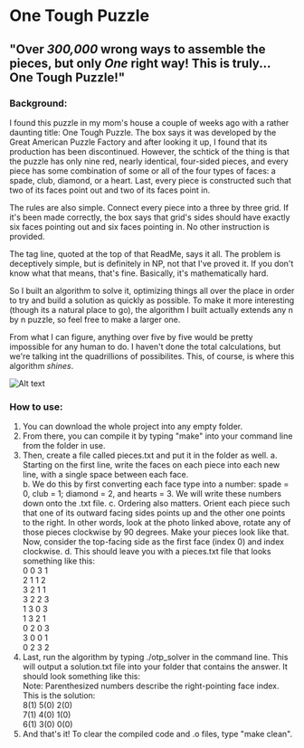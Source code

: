 # One Tough Puzzle

## "Over *300,000* wrong ways to assemble the pieces, but only *One* right way! This is truly... One Tough Puzzle!"

### Background:

I found this puzzle in my mom's house a couple of weeks ago with a rather 
daunting title: One Tough Puzzle. The box says it was developed by the Great
American Puzzle Factory and after looking it up, I found that its production 
has been discontinued. However, the schtick of the thing is that the puzzle has 
only nine red, nearly identical, four-sided pieces, and every piece has some 
combination of some or all of the four types of faces: a spade, club, diamond, 
or a heart. Last, every piece is constructed such that two of its faces point 
out and two of its faces point in.

The rules are also simple. Connect every piece into a three by three grid. If it's 
been made correctly, the box says that grid's sides should have exactly six faces 
pointing out and six faces pointing in. No other instruction is provided. 

The tag line, quoted at the top of that ReadMe, says it all. The problem is deceptively
simple, but is definitely in NP, not that I've proved it. If you don't know what that
means, that's fine. Basically, it's mathematically hard.

So I built an algorithm to solve it, optimizing things all over the place in order to
try and build a solution as quickly as possible. To make it more interesting (though 
its a natural place to go), the algorithm I built actually extends any n by n puzzle, 
so feel free to make a larger one.

From what I can figure, anything over five by five would be pretty impossible for any human
to do. I haven't done the total calculations, but we're talking int the quadrillions of 
possibilites. This, of course, is where this algorithm *shines*. 


![Alt text](https://camo.githubusercontent.com/39b05d8cdf9c3548d5866610e36c5b1b16e2175578f38acec873c78a689eabbe/68747470733a2f2f7261772e6769746875622e636f6d2f646f756764726f7065722f70757a7a6c652f617474656d70745f322f70757a7a6c652e706e67)

### How to use:

1. You can download the whole project into any empty folder. 
2. From there, you can compile it by typing "make" into your command line from the folder in use.
3. Then, create a file called pieces.txt and put it in the folder as well. 
    a. Starting on the first line, write the faces on each piece into each new line, with a single
       space between each face.  
    b. We do this by first converting each face type into a number: spade = 0, club = 1; diamond = 2,
       and hearts = 3. We will write these numbers down onto the .txt file.
    c. Ordering also matters. Orient each piece such that one of its outward facing sides points up
       and the other one points to the right. In other words, look at the photo linked above, rotate
       any of those pieces clockwise by 90 degrees. Make your pieces look like that. Now, consider the
       top-facing side as the first face (index 0) and index clockwise.
    d. This should leave you with a pieces.txt file that looks something like this:  
        0 0 3 1  
        2 1 1 2  
        3 2 1 1  
        3 2 2 3  
        1 3 0 3  
        1 3 2 1  
        0 2 0 3  
        3 0 0 1  
        0 2 3 2  
5. Last, run the algorithm by typing ./otp_solver in the command line. This will output a solution.txt
   file into your folder that contains the answer. It should look something like this:  
    Note: Parenthesized numbers describe the right-pointing face index.  
    This is the solution:  
    8(1) 5(0) 2(0)  
    7(1) 4(0) 1(0)  
    6(1) 3(0) 0(0)  
6. And that's it! To clear the compiled code and .o files, type "make clean". 

